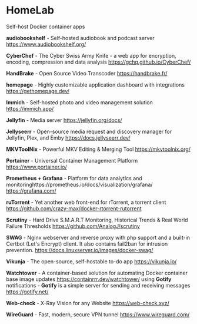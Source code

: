 # HomeLab
Self-host Docker container apps

**audiobookshelf** - Self-hosted audiobook and podcast server https://www.audiobookshelf.org/

**CyberChef** - The Cyber Swiss Army Knife - a web app for encryption, encoding, compression and data analysis https://gchq.github.io/CyberChef/

**HandBrake** - Open Source Video Transcoder https://handbrake.fr/

**homepage** - Highly customizable application dashboard with integrations https://gethomepage.dev/

**Immich** - Self-hosted photo and video management solution https://immich.app/

**Jellyfin** - Media server https://jellyfin.org/docs/

**Jellyseerr** - Open-source media request and discovery manager for Jellyfin, Plex, and Emby  https://docs.jellyseerr.dev/

**MKVToolNix** - Powerful MKV Editing & Merging Tool https://mkvtoolnix.org/

**Portainer** - Universal Container Management Platform https://www.portainer.io/
 
**Prometheus + Grafana** - Platform for data analytics and monitoringhttps://prometheus.io/docs/visualization/grafana/ https://grafana.com/

**ruTorrent** -  Yet another web front-end for rTorrent, a torrent client https://github.com/crazy-max/docker-rtorrent-rutorrent

**Scrutiny** -  Hard Drive S.M.A.R.T Monitoring, Historical Trends & Real World Failure Thresholds https://github.com/AnalogJ/scrutiny

**SWAG** - Nginx webserver and reverse proxy with php support and a built-in Certbot (Let's Encrypt) client. It also contains fail2ban for intrusion prevention. https://docs.linuxserver.io/images/docker-swag/ 

**Vikunja** - The open-source, self-hostable to-do app https://vikunja.io/

**Watchtower** -  A container-based solution for automating Docker container base image updates https://containrrr.dev/watchtower/ using **Gotify** notifications - **Gotify** is a simple server for sending and receiving messages  https://gotify.net/

**Web-check** - X-Ray Vision for any Website https://web-check.xyz/

**WireGuard** - Fast, modern, secure VPN tunnel https://www.wireguard.com/
